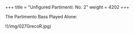 +++
title = "Unfigured Partimenti: No. 2"
weight = 4202
+++

The Partimento Bass Played Alone:

!(/img/027GrecoR.jpg)

